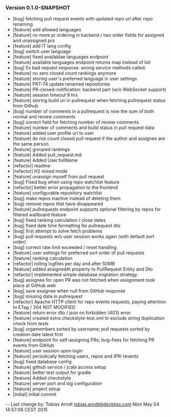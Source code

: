 
### Version 0.1.0-SNAPSHOT

 - [bug] fetching pull request events with updated repo url after repo renaming
 - [feature] add allowed languages
 - [feature] no more pr ordering in backend / two order fields for assigned and unassigned prs
 - [feature] add IT lang config
 - [bug] switch user language
 - [feature] fixed availablae languages endpoint
 - [feature] available languages endpoint returns map instead of list
 - [bug] fix bad request response. wrong service methods called.
 - [feature] no zero closed count rankings anymore
 - [feature] storing user's preferred language in user settings
 - [feature] PRT-74 update renamed repositories
 - [feature] PR-closed-notification: backend part (w/o WebSocket support)
 - [feature] session timeout 9 hrs
 - [feature] storing build uri in pullrequest when fetching pullrequest status from Github
 - [bug] number of comments in a pullrequest is now the sum of both normal and review comments
 - [bug] correct field for fetching number of review comments
 - [feature] number of comments and build status in pull request data
 - [feature] added user profile url to user
 - [feature] do not count closed pull request if the author and assignee are the same person.
 - [feature] grouped rankings
 - [feature] Added pull_request.md
 - [feature] Added User.fullName
 - [refactor] readme
 - [refactor] H2 mixed mode
 - [feature] unassign myself from pull request
 - [bug] Fixed bug when using repo watchlist feature
 - [refactor] better error propagation to the frontend
 - [feature] configurable repository watchlist
 - [bug] make repos inactive instead of deleting them
 - [bug] remove repos that have disappeared
 - [feature] pullrequests endpoint supports optional filtering by repos for filtered wallboard feature
 - [bug] fixed ranking calculation / close dates
 - [bug] fixed date time formatting for pullrequest dto
 - [bug] first attempt to solve fetch problems
 - [bug] pull requests w/o user session works again (with default sort order)
 - [bug] correct rate limit exceeded / reset handling
 - [feature] user settings for preferred sort order of pull requests
 - [feature] ranking calculation
 - [refactor] rolling logfiles per day and after 50MB
 - [feature] added assignedAt property to PullRequest Entity and Dto
 - [refactor] implemented simple database migration strategy
 - [bug] assignee for open PR was not fetched when assignment took place at GitHub web
 - [bug] save assignee when null from GitHub response
 - [bug] missing data in pullrequest
 - [refactor] Apache HTTP client for repo events requests, paying attention to ETag / 304 NOT MODIFIED
 - [feature] return error dto / json on forbidden (403) error
 - [feature] created extra checkstyle-test.xml to exclude string duplication check from tests
 - [bug] orgamembers sorted by username; pull requests sorted by creation date latest first
 - [feature] endpoint for self-assigning PRs; bug-fixes for fetching PR events from GitHub
 - [feature] user session upon login
 - [feature] periodically fetching users, repos and (PR-)events
 - [bug] fixed database config
 - [feature] github service / jcabi access setup
 - [feature] better test output for gradle
 - [feature] Added checkstyle
 - [feature] server port and log configuration
 - [feature] project setup
 - [initial] initial commit

-- Last change by: Tobias Arndt <tobias.arndt@devbliss.com> Mon May 04 14:57:06 CEST 2015
